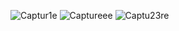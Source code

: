 ![Captur1e](https://github.com/khoidang2110/reactnative-foodRecipeApp/assets/107787053/1e7248ad-146e-472d-b6ac-fcef92fcd5ca)
![Captureee](https://github.com/khoidang2110/reactnative-foodRecipeApp/assets/107787053/706c1e63-8135-4c61-8931-6bb655b85d2d)
![Captu23re](https://github.com/khoidang2110/reactnative-foodRecipeApp/assets/107787053/a1b8ec50-4e32-46d8-8492-5ac756497b65)
